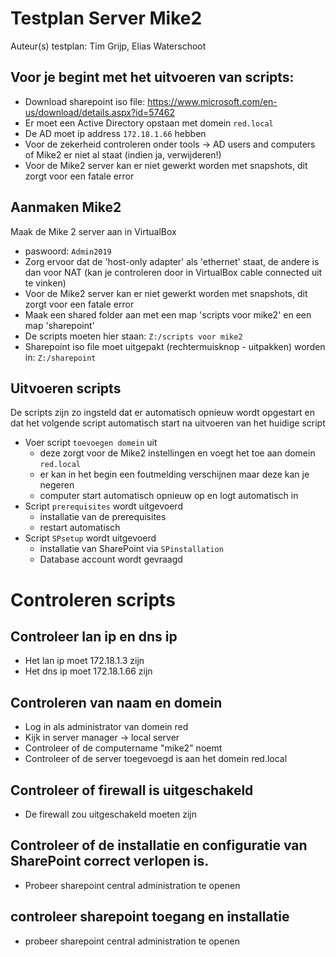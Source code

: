 # Testplan Server Mike2



Auteur(s) testplan: Tim Grijp, Elias Waterschoot


## Voor je begint met het uitvoeren van scripts:

- Download sharepoint iso file: https://www.microsoft.com/en-us/download/details.aspx?id=57462
- Er moet een Active Directory opstaan met domein `red.local`
- De AD moet ip address `172.18.1.66` hebben
- Voor de zekerheid controleren onder tools -> AD users and computers of Mike2 er niet al staat (indien ja, verwijderen!)
- Voor de Mike2 server kan er niet gewerkt worden met snapshots, dit zorgt voor een fatale error


## Aanmaken Mike2

Maak de Mike 2 server aan in VirtualBox
- paswoord: `Admin2019`
- Zorg ervoor dat de 'host-only adapter' als 'ethernet' staat, de andere is dan voor NAT (kan je controleren door in VirtualBox           cable connected uit te vinken)
- Voor de Mike2 server kan er niet gewerkt worden met snapshots, dit zorgt voor een fatale error
- Maak een shared folder aan met een map 'scripts voor mike2' en een map 'sharepoint'
- De scripts moeten hier staan: `Z:/scripts voor mike2`
- Sharepoint iso file moet uitgepakt (rechtermuisknop - uitpakken) worden in: `Z:/sharepoint`


## Uitvoeren scripts

De scripts zijn zo ingsteld dat er automatisch opnieuw wordt opgestart en dat het volgende script automatisch start na uitvoeren van het huidige script
- Voer script `toevoegen domein` uit
    - deze zorgt voor de Mike2 instellingen en voegt het toe aan domein `red.local`
    - er kan in het begin een foutmelding verschijnen maar deze kan je negeren
    - computer start automatisch opnieuw op en logt automatisch in
- Script `prerequisites` wordt uitgevoerd
    - installatie van de prerequisites
    - restart automatisch
- Script `SPsetup` wordt uitgevoerd
    - installatie van SharePoint via `SPinstallation`
    - Database account wordt gevraagd


# Controleren scripts

## Controleer lan ip en dns ip
* Het lan ip moet 172.18.1.3 zijn
* Het dns ip moet 172.18.1.66 zijn
## Controleren van naam en domein
* Log in als administrator van domein red
* Kijk in server manager -> local server
* Controleer of de computername "mike2" noemt
* Controleer of de server toegevoegd is aan het domein red.local
## Controleer of firewall is uitgeschakeld
* De firewall zou uitgeschakeld moeten zijn

## Controleer of de installatie en configuratie van SharePoint correct verlopen is.
* Probeer sharepoint central administration te openen 


## controleer sharepoint toegang en installatie
* probeer sharepoint central administration te openen 


